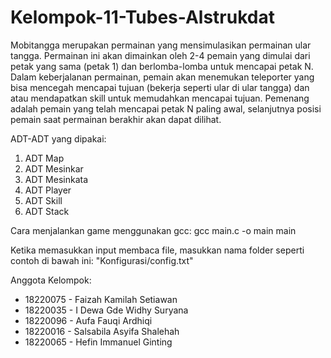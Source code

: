 # Kelompok-11-Tubes-Alstrukdat
Mobitangga merupakan permainan yang mensimulasikan permainan ular tangga. Permainan ini akan dimainkan oleh 2-4 pemain yang dimulai dari petak yang sama (petak 1) dan berlomba-lomba untuk mencapai petak N. Dalam keberjalanan permainan, pemain akan menemukan teleporter yang bisa mencegah mencapai tujuan (bekerja seperti ular di ular tangga) dan atau mendapatkan skill untuk memudahkan mencapai tujuan. Pemenang adalah pemain yang telah mencapai petak N paling awal, selanjutnya posisi pemain saat permainan berakhir akan dapat dilihat.

ADT-ADT yang dipakai:
1. ADT Map
2. ADT Mesinkar
3. ADT Mesinkata
4. ADT Player
5. ADT Skill
6. ADT Stack

Cara menjalankan game menggunakan gcc:
gcc main.c -o main
main

Ketika memasukkan input membaca file, masukkan nama folder seperti contoh di bawah ini:
"Konfigurasi/config.txt"

Anggota Kelompok:
- 18220075 - Faizah Kamilah Setiawan
- 18220035 - I Dewa Gde Widhy Suryana
- 18220096 - Aufa Fauqi Ardhiqi
- 18220016 - Salsabila Asyifa Shalehah
- 18220065 - Hefin Immanuel Ginting

